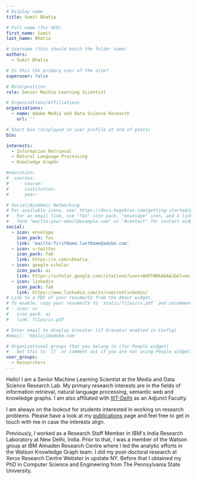 ```yaml
---
# Display name
title: Sumit Bhatia

# Full name (for SEO)
first_name: Sumit
last_name: Bhatia

# Username (this should match the folder name)
authors:
  - Sumit Bhatia

# Is this the primary user of the site?
superuser: false

# Role/position
role: Senior Machie Learning Scientist

# Organizations/Affiliations
organizations:
  - name: Adobe Media and Data Science Research
    url: ''

# Short bio (displayed in user profile at end of posts)
bio:

interests:
  - Information Retrieval
  - Natural Language Processing
  - Knowledge Graphs

#education:
#  courses:
#    - course: 
#      institution: 
#      year: 

# Social/Academic Networking
# For available icons, see: https://docs.hugoblox.com/getting-started/page-builder/#icons
#   For an email link, use "fas" icon pack, "envelope" icon, and a link in the
#   form "mailto:your-email@example.com" or "#contact" for contact widget.
social:
  - icon: envelope
    icon_pack: fas
    link: 'mailto:firstName.lastName@adobe.com'
  - icon: x-twitter
    icon_pack: fab
    link: https://x.com/sbhatia_
  - icon: google-scholar
    icon_pack: ai
    link: https://scholar.google.com/citations?user=8HVTWNkAAAAJ&hl=en
  - icon: linkedin
    icon_pack: fab
    link: https://www.linkedin.com/in/sumitonlinkedin/
# Link to a PDF of your resume/CV from the About widget.
# To enable, copy your resume/CV to `static/files/cv.pdf` and uncomment the lines below.
# - icon: cv
#   icon_pack: ai
#   link: files/cv.pdf

# Enter email to display Gravatar (if Gravatar enabled in Config)
#email: 'kbalaji@adobe.com'

# Organizational groups that you belong to (for People widget)
#   Set this to `[]` or comment out if you are not using People widget.
user_groups:
  - Researchers
---
```


Hello! I am a Senior Machine Learning Scientist at the Media and Data Science Research Lab. My primary research interests are in the fields of information retrieval, natural language processing, semantic web and knowledge graphs. I am also affiliated with [IIIT-Delhi](https://iiitd.ac.in/) as an Adjunct Faculty.

I am always on the lookout for students interested in working on research problems. Please have a look at my [publications](https://scholar.google.com/citations?user=8HVTWNkAAAAJ&hl=en) page and feel free to get in touch with me in case the interests align.

Previously, I worked as a Research Staff Member in IBM's India Research Laboratory at New Delhi, India. Prior to that, I was a member of the Watson group at IBM Almaden Research Centre where I led the analytic efforts in the Watson Knowledge Graph team. I did my post-doctoral research at Xerox Research Centre Webster in upstate NY. Before that I obtained my PhD in Computer Science and Engineering from The Pennsylvania State University. 
